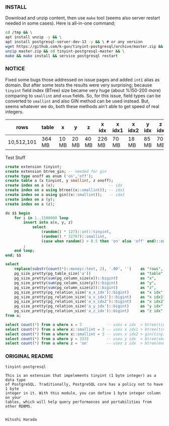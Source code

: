 ### INSTALL
Download and unzip content, then use `make` tool (seems also server restart needed in some cases). Here is all-in-one command;

```sh
cd /tmp && \
apt install unzip -y && \
apt install postgresql-server-dev-13 -y && \ # or any version
wget https://github.com/k-gun/tinyint-postgresql/archive/master.zip && \
unzip master.zip && cd tinyint-postgresql-master && \
make && make install && service postgresql restart
```

### NOTICE
Fixed some bugs those addressed on issue pages and added `int1` alias as domain. But after some tests the results were very surprising; because `tinyint` field index (BTree) size became very huge (about %150-200 more) comparing to `smallint` and `enum` fields. So, for this issue, field types can be converted to `smallint` and also GIN method can be used instead. But, seems whatever we do, both these methods ain't able to get speed of real integers.

| rows       | table  | x     | y     | z     | x idx  | x idx1 | x idx2 | y idx | z idx |
|------------|--------|-------|-------|-------|--------|--------|--------|-------|-------|
| 10,512,101 | 364 MB | 10 MB | 20 MB | 40 MB | 226 MB | 70 MB  | 18 MB  | 85 MB | 70 MB |


Test Stuff
```sql
create extension tinyint;
create extension btree_gin; -- needed for gin
create type onoff as enum ('on','off');
create table a (x tinyint, y smallint, z onoff);
create index on a (x);                        -- idx
create index on a using btree((x::smallint)); -- idx1
create index on a using gin((x::smallint));   -- idx2
create index on a (y);
create index on a (z);

do $$ begin
    for i in 1..1500000 loop
        insert into a(x, y, z)
            select
                (random() * 127)::int::tinyint,
                (random() * 32767)::smallint,
                (case when random() > 0.5 then 'on' else 'off' end)::onoff
        ;
    end loop;
end; $$

select
    replace(substr(count(*)::money::text, 2), '.00', '')    as "rows",
    pg_size_pretty(pg_table_size('a'))                      as "table",
    pg_size_pretty(sum(pg_column_size(x))::bigint)          as "x",
    pg_size_pretty(sum(pg_column_size(y))::bigint)          as "y",
    pg_size_pretty(sum(pg_column_size(z))::bigint)          as "z",
    pg_size_pretty(pg_relation_size('a_x_idx')::bigint)     as "x idx",
    pg_size_pretty(pg_relation_size('a_x_idx1')::bigint)    as "x idx1",
    pg_size_pretty(pg_relation_size('a_x_idx2')::bigint)    as "x idx2",
    pg_size_pretty(pg_relation_size('a_y_idx')::bigint)     as "y idx",
    pg_size_pretty(pg_relation_size('a_z_idx')::bigint)     as "z idx"
from a;

select count(*) from a where x = 3           -- uses x idx  > btree(tinyint)           > 0.0417280197 ms
select count(*) from a where x::smallint = 3 -- uses x idx1 > btree(tinyint::smallint) > 0.1382019521 ms
select count(*) from a where x::smallint = 3 -- uses x idx2 > gin(tinyint::smallint)   > 0.1412460804 ms
select count(*) from a where y = 3333        -- uses y idx  > btree(smallint)          > 0.0051538944 ms
select count(*) from a where z = 'on'        -- uses z idx  > btree(enum)              > 0.4917960167 ms
```


### ORIGINAL README

```
tinyint-postgresql

This is an extension that impelements tinyint (1 byte integer) as a data type
of PostgreSQL. Traditionally, PostgreSQL core has a policy not to have 1 byte
integer in it. With this module, you can define 1 byte integer column on your
tables, which will help query performances and portabilities from other RDBMS.


Hitoshi Harada
```
